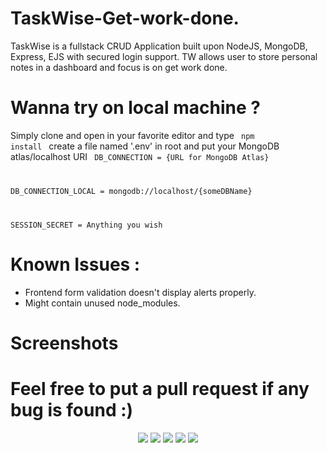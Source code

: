 # TaskWise-Get-work-done.
TaskWise is a fullstack CRUD Application built upon NodeJS, MongoDB, Express, EJS with secured login support. TW allows user to store personal notes in a dashboard and focus is on get work done.

# Wanna try on local machine ?
Simply clone and open in your favorite editor and type <code> npm install </code>
create a file named '.env' in root and put your MongoDB atlas/localhost URI
<code>
DB_CONNECTION = {URL for MongoDB Atlas}

DB_CONNECTION_LOCAL = mongodb://localhost/{someDBName}


SESSION_SECRET = Anything you wish
</code>

# Known Issues : 
- Frontend form validation doesn't display alerts properly. 
- Might contain unused node_modules. 

# Screenshots



# Feel free to put a pull request if any bug is found :)
<div align="center">
    <img src="https://i.imgur.com/ClEfsgb.png">
      <img src="https://i.imgur.com/5tEaBDl.png">
    <img src="https://i.imgur.com/hqL9YuX.png">
  <img src="https://i.imgur.com/R2uefBW.png">
  <img src="https://i.imgur.com/csxPSUg.png">
</div>
